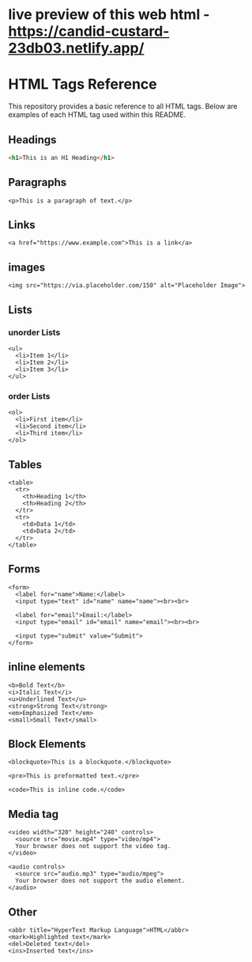 # live preview of this web html -   https://candid-custard-23db03.netlify.app/
# HTML Tags Reference

This repository provides a basic reference to all HTML tags. Below are examples of each HTML tag used within this README.

## Headings
```html
<h1>This is an H1 Heading</h1>
```
## Paragraphs
```paragraph
<p>This is a paragraph of text.</p>
```

## Links
```Links
<a href="https://www.example.com">This is a link</a>
```
## images
```images
<img src="https://via.placeholder.com/150" alt="Placeholder Image">
```
## Lists

### unorder Lists
```ul
<ul>
  <li>Item 1</li>
  <li>Item 2</li>
  <li>Item 3</li>
</ul>
```

### order Lists
```list
<ol>
  <li>First item</li>
  <li>Second item</li>
  <li>Third item</li>
</ol>
```

## Tables
```tables
<table>
  <tr>
    <th>Heading 1</th>
    <th>Heading 2</th>
  </tr>
  <tr>
    <td>Data 1</td>
    <td>Data 2</td>
  </tr>
</table>
```

## Forms
```forms
<form>
  <label for="name">Name:</label>
  <input type="text" id="name" name="name"><br><br>
  
  <label for="email">Email:</label>
  <input type="email" id="email" name="email"><br><br>
  
  <input type="submit" value="Submit">
</form>
```
## inline elements
```ie
<b>Bold Text</b>
<i>Italic Text</i>
<u>Underlined Text</u>
<strong>Strong Text</strong>
<em>Emphasized Text</em>
<small>Small Text</small>
```
## Block Elements
```Be
<blockquote>This is a blockquote.</blockquote>

<pre>This is preformatted text.</pre>

<code>This is inline code.</code>
```
## Media tag
```vedio
<video width="320" height="240" controls>
  <source src="movie.mp4" type="video/mp4">
  Your browser does not support the video tag.
</video>
```
```audio
<audio controls>
  <source src="audio.mp3" type="audio/mpeg">
  Your browser does not support the audio element.
</audio>
```


## Other
```
<abbr title="HyperText Markup Language">HTML</abbr>
<mark>Highlighted text</mark>
<del>Deleted text</del>
<ins>Inserted text</ins>
```


